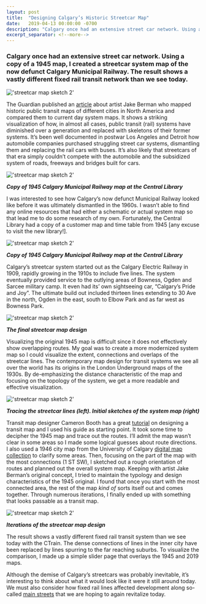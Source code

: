 ```yaml
---
layout: post
title:  "Designing Calgary’s Historic Streetcar Map"
date:   2019-04-13 00:00:00 -0700
description: "Calgary once had an extensive street car network. Using a sample of a 1945 map, I created a streetcar system map of the now defunct Calgary Municipal Railway. The result shows a vastly different fixed rail transit system than we see today."
excerpt_separator: <!--more-->
---
```


### Calgary once had an extensive street car network. Using a copy of a 1945 map, I created a streetcar system map of the now defunct Calgary Municipal Railway. The result shows a vastly different fixed rail transit network than we see today.

<!--more-->

!['streetcar map sketch 2'](https://s3-us-west-2.amazonaws.com/smohiudd.github.co/streetcar-map/header_image.png)

The Guardian published an [article](https://www.theguardian.com/cities/2019/apr/03/mapped-historic-public-transit-systems-v-their-modern-equivalents) about artist Jake Berman who mapped historic public transit maps of different cities in North America and compared them to current day system maps. It shows a striking visualization of how, in almost all cases, public transit (rail) systems have diminished over a generation and replaced with skeletons of their former systems. It’s been well documented in postwar Los Angeles and Detroit how automobile companies purchased struggling street car systems, dismantling them and replacing the rail cars with buses. It’s also likely that streetcars of that era simply couldn’t compete with the automobile and the subsidized system of roads, freeways and bridges built for cars.

!['streetcar map sketch 2'](https://s3-us-west-2.amazonaws.com/smohiudd.github.co/streetcar-map/library1.png)

***Copy of 1945 Calgary Municipal Railway map at the Central Library***

I was interested to see how Calgary’s now defunct Municipal Railway looked like before it was ultimately dismantled in the 1960s. I wasn’t able to find any online resources that had either a schematic or actual system map so that lead me to do some research of my own. Fortunately, the Central Library had a copy of a customer map and time table from 1945 [any excuse to visit the new library!].

!['streetcar map sketch 2'](https://s3-us-west-2.amazonaws.com/smohiudd.github.co/streetcar-map/library2.png)

***Copy of 1945 Calgary Municipal Railway map at the Central Library***

Calgary’s streetcar system started out as the Calgary Electric Railway in 1909, rapidly growing in the 1910s to include five lines. The system eventually provided service to the outlying areas of Bowness, Ogden and Sarcee military camp. It even had its’ own sightseeing car, “Calgary’s Pride and Joy”. The ultimate build out included thirteen lines extending to 30 Ave in the north, Ogden in the east, south to Elbow Park and as far west as Bowness Park.

!['streetcar map sketch 2'](https://s3-us-west-2.amazonaws.com/smohiudd.github.co/streetcar-map/streetcar_map_final.png)

***The final streetcar map design***

Visualizing the original 1945 map is difficult since it does not effectively show overlapping routes. My goal was to create a more modernized system map so I could visualize the extent, connections and overlaps of the streetcar lines. The contemporary map design for transit systems we see all over the world has its origins in the London Underground maps of the 1930s. By de-emphasizing the distance characteristic of the map and focusing on the topology of the system, we get a more readable and effective visualization.


!['streetcar map sketch 2'](https://s3-us-west-2.amazonaws.com/smohiudd.github.co/streetcar-map/sketch2.png)

***Tracing the streetcar lines (left). Initial sketches of the system map (right)***

Transit map designer Cameron Booth has a great [tutorial](https://www.cambooth.net/how-to-design-a-transit-diagram/) on designing a transit map and I used his guide as starting point. It took some time to decipher the 1945 map and trace out the routes. I’ll admit the map wasn’t clear in some areas so I made some logical guesses about route directions. I also used a 1946 city map from the University of Calgary [digital map collection](https://cdm22007.contentdm.oclc.org/digital/collection/p22007coll10/id/8/rec/10) to clarify some areas. Then, focusing on the part of the map with the most connections (1 ST SW), I sketched out a rough orientation of routes and planned out the overall system map. Keeping with artist Jake Berman’s original concept, I tried to maintain the typology and design characteristics of the 1945 original. I found that once you start with the most connected area, the rest of the map *kind of* sorts itself out and comes together. Through numerous iterations, I finally ended up with something that looks passable as a transit map.

!['streetcar map sketch 2'](https://s3-us-west-2.amazonaws.com/smohiudd.github.co/streetcar-map/sketch3.png)

***Iterations of the streetcar map design***

The result shows a vastly different fixed rail transit system than we see today with the CTrain. The dense connections of lines in the inner city have been replaced by lines spurring to the far reaching suburbs. To visualize the comparison, I made up a simple slider page that overlays the 1945 and 2019 maps.

Although the demise of Calgary’s streetcars was probably inevitable, it’s interesting to think about what it would look like it were it still around today. We must also consider how fixed rail lines affected development along so-called [main streets](http://www.calgary.ca/PDA/pd/Pages/Main-Streets/Main-Streets.aspx) that we are hoping to again revitalize today.

